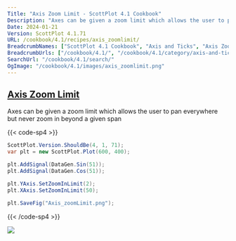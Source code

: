 ```yaml
---
Title: "Axis Zoom Limit - ScottPlot 4.1 Cookbook"
Description: "Axes can be given a zoom limit which allows the user to pan everywhere but never zoom in beyond a given span"
Date: 2024-01-21
Version: ScottPlot 4.1.71
URL: /cookbook/4.1/recipes/axis_zoomlimit/
BreadcrumbNames: ["ScottPlot 4.1 Cookbook", "Axis and Ticks", "Axis Zoom Limit"]
BreadcrumbUrls: ["/cookbook/4.1/", "/cookbook/4.1/category/axis-and-ticks", "/cookbook/4.1/recipes/axis_zoomlimit/"]
SearchUrl: "/cookbook/4.1/search/"
OgImage: "/cookbook/4.1/images/axis_zoomlimit.png"
---
```


<h2><a id='axis-zoom-limit' href='/cookbook/4.1/recipes/axis_zoomlimit/'>Axis Zoom Limit</a></h2>

Axes can be given a zoom limit which allows the user to pan everywhere but never zoom in beyond a given span

{{< code-sp4 >}}

```cs
ScottPlot.Version.ShouldBe(4, 1, 71);
var plt = new ScottPlot.Plot(600, 400);

plt.AddSignal(DataGen.Sin(51));
plt.AddSignal(DataGen.Cos(51));

plt.YAxis.SetZoomInLimit(2);
plt.XAxis.SetZoomInLimit(50);

plt.SaveFig("Axis_zoomLimit.png");
```

{{< /code-sp4 >}}

<img src='../../images/axis_zoomlimit.png' class='d-block mx-auto my-5' />


